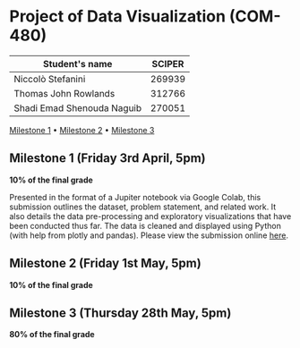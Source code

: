 # Project of Data Visualization (COM-480)

| Student's name | SCIPER |
| -------------- | ------ |
| Niccolò Stefanini | 269939|
| Thomas John Rowlands | 312766 |
| Shadi Emad Shenouda Naguib | 270051 |

[Milestone 1](#milestone-1-friday-3rd-april-5pm) • [Milestone 2](#milestone-2-friday-1st-may-5pm) • [Milestone 3](#milestone-3-thursday-28th-may-5pm)

## Milestone 1 (Friday 3rd April, 5pm)

**10% of the final grade**

Presented in the format of a Jupiter notebook via Google Colab, this submission outlines the dataset, problem statement, and related work. It also details the data pre-processing and exploratory visualizations that have been conducted thus far. The data is cleaned and displayed using Python (with help from plotly and pandas). Please view the submission online [here](https://colab.research.google.com/drive/1j7axnePlb2V8sSxtjjNgg-mB9HgubnF6).


## Milestone 2 (Friday 1st May, 5pm)

**10% of the final grade**




## Milestone 3 (Thursday 28th May, 5pm)

**80% of the final grade**

